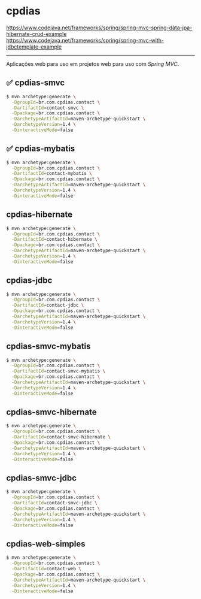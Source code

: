 # cpdias
https://www.codejava.net/frameworks/spring/spring-mvc-spring-data-jpa-hibernate-crud-example
https://www.codejava.net/frameworks/spring/spring-mvc-with-jdbctemplate-example

------------
Aplicações web para uso em projetos web para uso com _Spring MVC_.


## :white_check_mark: cpdias-smvc
```sh
$ mvn archetype:generate \
  -DgroupId=br.com.cpdias.contact \
  -DartifactId=contact-smvc \
  -Dpackage=br.com.cpdias.contact \
  -DarchetypeArtifactId=maven-archetype-quickstart \
  -DarchetypeVersion=1.4 \
  -DinteractiveMode=false
```

## :white_check_mark: cpdias-mybatis
```sh
$ mvn archetype:generate \
  -DgroupId=br.com.cpdias.contact \
  -DartifactId=contact-mybatis \
  -Dpackage=br.com.cpdias.contact \
  -DarchetypeArtifactId=maven-archetype-quickstart \
  -DarchetypeVersion=1.4 \
  -DinteractiveMode=false
```

## cpdias-hibernate
```sh
$ mvn archetype:generate \
  -DgroupId=br.com.cpdias.contact \
  -DartifactId=contact-hibernate \
  -Dpackage=br.com.cpdias.contact \
  -DarchetypeArtifactId=maven-archetype-quickstart \
  -DarchetypeVersion=1.4 \
  -DinteractiveMode=false
```

## cpdias-jdbc
```sh
$ mvn archetype:generate \
  -DgroupId=br.com.cpdias.contact \
  -DartifactId=contact-jdbc \
  -Dpackage=br.com.cpdias.contact \
  -DarchetypeArtifactId=maven-archetype-quickstart \
  -DarchetypeVersion=1.4 \
  -DinteractiveMode=false
```



## cpdias-smvc-mybatis
```sh
$ mvn archetype:generate \
  -DgroupId=br.com.cpdias.contact \
  -DartifactId=contact-smvc-mybatis \
  -Dpackage=br.com.cpdias.contact \
  -DarchetypeArtifactId=maven-archetype-quickstart \
  -DarchetypeVersion=1.4 \
  -DinteractiveMode=false
```

## cpdias-smvc-hibernate
```sh
$ mvn archetype:generate \
  -DgroupId=br.com.cpdias.contact \
  -DartifactId=contact-smvc-hibernate \
  -Dpackage=br.com.cpdias.contact \
  -DarchetypeArtifactId=maven-archetype-quickstart \
  -DarchetypeVersion=1.4 \
  -DinteractiveMode=false
```

## cpdias-smvc-jdbc
```sh
$ mvn archetype:generate \
  -DgroupId=br.com.cpdias.contact \
  -DartifactId=contact-smvc-jdbc \
  -Dpackage=br.com.cpdias.contact \
  -DarchetypeArtifactId=maven-archetype-quickstart \
  -DarchetypeVersion=1.4 \
  -DinteractiveMode=false
```

## cpdias-web-simples
```sh
$ mvn archetype:generate \
  -DgroupId=br.com.cpdias.contact \
  -DartifactId=contact-web \
  -Dpackage=br.com.cpdias.contact \
  -DarchetypeArtifactId=maven-archetype-quickstart \
  -DarchetypeVersion=1.4 \
  -DinteractiveMode=false
```
